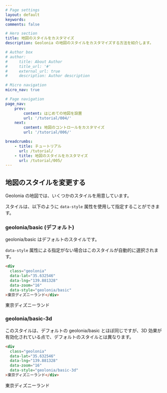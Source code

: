 ```yaml
---
# Page settings
layout: default
keywords:
comments: false

# Hero section
title: 地図のスタイルをカスタマイズ
description: Geolonia の地図のスタイルをカスタマイズする方法を紹介します。

# Author box
# author:
#     title: About Author
#     title_url: '#'
#     external_url: true
#     description: Author description

# Micro navigation
micro_nav: true

# Page navigation
page_nav:
    prev:
        content: はじめての地図を設置
        url: '/tutorial/004/'
    next:
        content: 地図のコントロールをカスタマイズ
        url: '/tutorial/006/'

breadcrumbs:
    - title: チュートリアル
      url: /tutorial/
    - title: 地図のスタイルをカスタマイズ
      url: /tutorial/005/
---
```


## 地図のスタイルを変更する

Geolonia の地図では、いくつかのスタイルを用意しています。

スタイルは、以下のように `data-style` 属性を使用して指定することができます。

### geolonia/basic (デフォルト)

geolonia/basic はデフォルトのスタイルです。

`data-style` 属性による指定がない場合はこのスタイルが自動的に選択されます。

```html
<div
  class="geolonia"
  data-lat="35.632546"
  data-lng="139.881328"
  data-zoom="16"
  data-style="geolonia/basic"
>東京ディズニーランド</div>
```

<div
  class="geolonia"
  data-lat="35.632546"
  data-lng="139.881328"
  data-zoom="16"
  data-style="geolonia/basic"
>東京ディズニーランド</div>

### geolonia/basic-3d

このスタイルは、デフォルトの geolonia/basic とほぼ同じですが、3D 効果が有効化されている点で、デフォルトのスタイルとは異なります。

```html
<div
  class="geolonia"
  data-lat="35.632546"
  data-lng="139.881328"
  data-zoom="16"
  data-style="geolonia/basic-3d"
>東京ディズニーランド</div>
```

<div
  class="geolonia"
  data-lat="35.632546"
  data-lng="139.881328"
  data-zoom="16"
  data-style="geolonia/basic-3d"
>東京ディズニーランド</div>
